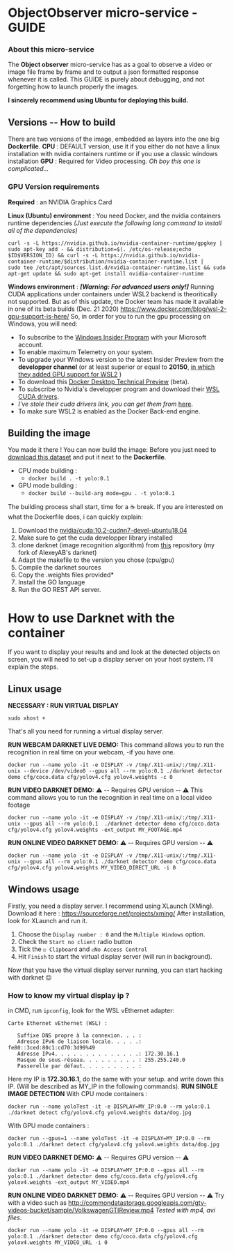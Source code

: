 ﻿# ObjectObserver micro-service - GUIDE

### About this micro-service
The **Object observer** micro-service has as a goal to observe a video or image file frame by frame and to output a json formatted response whenever it is called.
This GUIDE is purely about debugging, and not forgetting how to launch properly the images.

**I sincerely recommend using Ubuntu for deploying this build.**

## Versions -- How to build
There are two versions of the image, embedded as layers into the one big **Dockerfile**.
**CPU** : DEFAULT version, use it if you either do not have a linux installation with nvidia containers runtime or if you use a classic windows installation
**GPU** : Required for Video processing. *Oh boy this one is complicated...*
### GPU Version requirements
**Required** : an NVIDIA Graphics Card

**Linux (Ubuntu) environment** : 
You need Docker, and the nvidia containers runtime dependencies 
*(Just execute the following long command to install all of the dependencies)*

    curl -s -L https://nvidia.github.io/nvidia-container-runtime/gpgkey | sudo apt-key add - && distribution=$(. /etc/os-release;echo $ID$VERSION_ID) && curl -s -L https://nvidia.github.io/nvidia-container-runtime/$distribution/nvidia-container-runtime.list |    sudo tee /etc/apt/sources.list.d/nvidia-container-runtime.list && sudo apt-get update && sudo apt-get install nvidia-container-runtime

**Windows environment** : ***[Warning: For advanced users only!]***
Running CUDA applications under containers under WSL2 backend is theoritically not supported. But as of this update, the Docker team has made it available in one of its beta builds (Dec. 21 2020) https://www.docker.com/blog/wsl-2-gpu-support-is-here/
So, in order for you to run the gpu processing on Windows, you will need:

 - To subscribe to the [Windows Insider Program](https://insider.windows.com/fr-fr/) with your Microsoft account.
 - To enable maximum Telemetry on your system.
 - To upgrade your Windows version to the latest Insider Preview from the **developper channel** (or at least superior or equal to **20150**, [in which they added GPU support for WSL2](https://blogs.windows.com/windows-insider/2020/06/17/announcing-windows-10-insider-preview-build-20150/) )
 - To download this [Docker Desktop Technical Preview](https://desktop.docker.com/win/preview/50723/Docker%20Desktop%20Installer.exe) (beta).
 - To subscribe to Nvidia's developper program and download their [WSL CUDA drivers](https://developer.nvidia.com/cuda/wsl).
 -  *I've stole their cuda drivers link, you can get them from* [here](https://developer.nvidia.com/46521-gameready-win10-dch-64bit-international).
 - To make sure WSL2 is enabled as the Docker Back-end engine.
 
 ## Building the image
 You made it there ! You can now build the image:
 Before you just need to [download this dataset](https://github.com/AlexeyAB/darknet/releases/download/darknet_yolo_v3_optimal/yolov4.weights) and put it next to the **Dockerfile**.
 
 - CPU mode building : 
	 - `docker build . -t yolo:0.1`
 - GPU mode building :
	 - `docker build --build-arg mode=gpu . -t yolo:0.1`

The building process shall start, time for a ☕ break.
If you are interested on what the Dockerfile does, i can quickly explain:

 1. Download the [nvidia/cuda:10.2-cudnn7-devel-ubuntu18.04](https://hub.docker.com/layers/nvidia/cuda/10.2-cudnn7-devel-ubuntu18.04/images/sha256-50a61a748219dc835f5a80373f9fb1eb73efa846b18b3c50945ba7c44e88d107?context=explore)
 2. Make sure to get the cuda developper library installed
 3. clone darknet (image recognition algorithm) from [this](https://github.com/TibRib/darknet) repository (my fork of AlexeyAB's darknet)
 4. Adapt the makefile to the version you chose (cpu/gpu)
 5. Compile the darknet sources
 6. Copy the .weights files provided*
 7. Install the GO language
 8. Run the GO REST API server.
 
# How to use Darknet with the container
If you want to display your results and and look at the detected objects on screen, you will need to set-up a display server on your host system. I'll explain the steps.

## Linux usage
**NECESSARY :  RUN VIRTUAL DISPLAY**

    sudo xhost +
That's all you need for running a virtual display server.

**RUN WEBCAM DARKNET LIVE DEMO:**
This command allows you to run the recognition in real time on your webcam, -if you have one.

    docker run --name yolo -it -e DISPLAY -v /tmp/.X11-unix/:/tmp/.X11-unix --device /dev/video0 --gpus all --rm yolo:0.1 ./darknet detector demo cfg/coco.data cfg/yolov4.cfg yolov4.weights -c 0


**RUN VIDEO DARKNET DEMO:** ⚠️ -- Requires GPU version  -- ⚠️
This command allows you to run the recognition in real time on a local video footage

    docker run --name yolo -it -e DISPLAY -v /tmp/.X11-unix/:/tmp/.X11-unix --gpus all --rm yolo:0.1  ./darknet detector demo cfg/coco.data cfg/yolov4.cfg yolov4.weights -ext_output MY_FOOTAGE.mp4

**RUN ONLINE VIDEO DARKNET DEMO:** ⚠️ -- Requires GPU version  -- ⚠️


    docker run --name yolo -it -e DISPLAY -v /tmp/.X11-unix/:/tmp/.X11-unix --gpus all --rm yolo:0.1 ./darknet detector demo cfg/coco.data cfg/yolov4.cfg yolov4.weights MY_VIDEO_DIRECT_URL -i 0

## Windows usage
Firstly, you need  a display server. I recommend using XLaunch (XMing). Download it here : https://sourceforge.net/projects/xming/
After installation, look for XLaunch and run it.

 1.  Choose the `Display number : 0` and the `Multiple Windows` option.
 2. Check the  `Start no client` radio button 
 3. Tick the `☑️ Clipboard` and `☑️No Access Control`
 4. Hit `Finish` to start the virtual display server (will run in background).

Now that you have the virtual display server running,  you can start hacking with darknet 😉 

### How to know my virtual display ip ? 
in CMD, run `ipconfig`, look for the WSL vEthernet adapter:
```
Carte Ethernet vEthernet (WSL) :

   Suffixe DNS propre à la connexion. . . :
   Adresse IPv6 de liaison locale. . . . .: fe80::3ced:80c1:cd70:3d99%49
   Adresse IPv4. . . . . . . . . . . . . .: 172.30.16.1
   Masque de sous-réseau. . . . . . . . . : 255.255.240.0
   Passerelle par défaut. . . . . . . . . :

``` 
Here my IP is **172.30.16.1**, do the same with your setup. and write down this IP. (Will be described as MY_IP in the following commands).
**RUN SINGLE IMAGE DETECTION**
With CPU mode containers : 
    
    docker run --name yoloTest -it -e DISPLAY=MY_IP:0.0 --rm yolo:0.1 ./darknet detect cfg/yolov4.cfg yolov4.weights data/dog.jpg

With GPU mode containers : 
    
    docker run --gpus=1 --name yoloTest -it -e DISPLAY=MY_IP:0.0 --rm yolo:0.1 ./darknet detect cfg/yolov4.cfg yolov4.weights data/dog.jpg


**RUN VIDEO DARKNET DEMO:** ⚠️ -- Requires GPU version  -- ⚠️

    docker run --name yolo -it -e DISPLAY=MY_IP:0.0 --gpus all --rm yolo:0.1 ./darknet detector demo cfg/coco.data cfg/yolov4.cfg yolov4.weights -ext_output MY_VIDEO.mp4

**RUN ONLINE VIDEO DARKNET DEMO:** ⚠️ -- Requires GPU version  -- ⚠️
Try with a video such as http://commondatastorage.googleapis.com/gtv-videos-bucket/sample/VolkswagenGTIReview.mp4
*Tested with mp4, avi files*.

    docker run --name yolo -it -e DISPLAY=MY_IP:0.0 --gpus all --rm yolo:0.1 ./darknet detector demo cfg/coco.data cfg/yolov4.cfg yolov4.weights MY_VIDEO_URL -i 0


